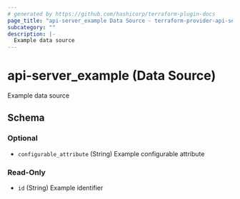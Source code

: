 ```yaml
---
# generated by https://github.com/hashicorp/terraform-plugin-docs
page_title: "api-server_example Data Source - terraform-provider-api-server"
subcategory: ""
description: |-
  Example data source
---
```


# api-server_example (Data Source)

Example data source



<!-- schema generated by tfplugindocs -->
## Schema

### Optional

- `configurable_attribute` (String) Example configurable attribute

### Read-Only

- `id` (String) Example identifier


